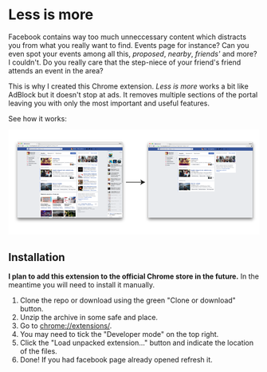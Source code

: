 # Less is more

Facebook contains way too much unneccessary content which distracts you from what you really want to find. Events page for instance? Can you even spot your events among all this, *proposed*, *nearby*, *friends'* and more? I couldn't. Do you really care that the step-niece of your friend's friend attends an event in the area?

This is why I created this Chrome extension. *Less is more* works a bit like AdBlock but it doesn't stop at ads. It removes multiple sections of the portal leaving you with only the most important and useful features. 

See how it works:

![In action](manual/example.png "In action")

## Installation

**I plan to add this extension to the official Chrome store in the future.** In the meantime you will need to install it manually.

1. Clone the repo or download using the green "Clone or download" button.
2. Unzip the archive in some safe and place.
3. Go to [chrome://extensions/](chrome://extensions/).
4. You may need to tick the "Developer mode" on the top right.
5. Click the "Load unpacked extension..." button and indicate the location of the files.
6. Done! If you had facebook page already opened refresh it.

